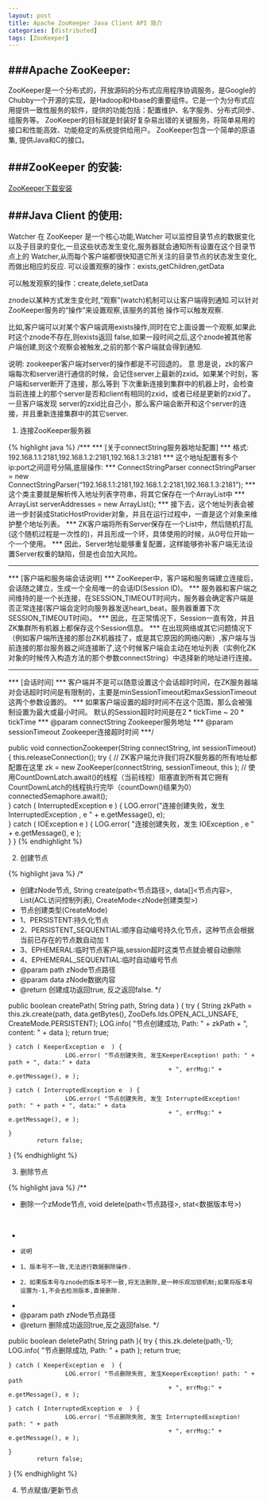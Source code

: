 ```yaml
---
layout: post
title: Apache ZooKeeper Java Client API 简介
categories: [distributed]
tags: [ZooKeeper]
---
```


###Apache ZooKeeper:
-----------------
ZooKeeper是一个分布式的，开放源码的分布式应用程序协调服务，是Google的Chubby一个开源的实现，是Hadoop和Hbase的重要组件。它是一个为分布式应用提供一致性服务的软件，提供的功能包括：配置维护、名字服务、分布式同步、组服务等。
ZooKeeper的目标就是封装好复杂易出错的关键服务，将简单易用的接口和性能高效、功能稳定的系统提供给用户。
ZooKeeper包含一个简单的原语集, 提供Java和C的接口。

###ZooKeeper 的安装:
-----------------
[ZooKeeper下载安装](http://zookeeper.apache.org)  

###Java Client 的使用:
---------------------
Watcher 在 ZooKeeper 是一个核心功能,Watcher 可以监控目录节点的数据变化以及子目录的变化,一旦这些状态发生变化,服务器就会通知所有设置在这个目录节点上的 Watcher,从而每个客户端都很快知道它所关注的目录节点的状态发生变化,而做出相应的反应.
可以设置观察的操作：exists,getChildren,getData

可以触发观察的操作：create,delete,setData

znode以某种方式发生变化时,“观察”(watch)机制可以让客户端得到通知.可以针对ZooKeeper服务的“操作”来设置观察,该服务的其他 操作可以触发观察.

比如,客户端可以对某个客户端调用exists操作,同时在它上面设置一个观察,如果此时这个znode不存在,则exists返回 false,如果一段时间之后,这个znode被其他客户端创建,则这个观察会被触发,之前的那个客户端就会得到通知.

说明: zookeeper客户端对server的操作都是不可回退的。
意 思是说，zk的客户端每次和server进行通信的时候，会记住server上最新的zxid。如果某个时刻，客户端和server断开了连接，那么等到 下次重新连接到集群中的机器上时，会检查当前连接上的那个server是否和client有相同的zxid，或者已经是更新的zxid了。一旦客户端发现 server的zxid比自己小，那么客户端会断开和这个server的连接，并且重新连接集群中的其它server.

1. 连接ZooKeeper服务器

{% highlight java %}
/***
*** [关于connectString服务器地址配置]
*** 格式: 192.168.1.1:2181,192.168.1.2:2181,192.168.1.3:2181
*** 这个地址配置有多个ip:port之间逗号分隔,底层操作:
*** ConnectStringParser connectStringParser =  new ConnectStringParser(“192.168.1.1:2181,192.168.1.2:2181,192.168.1.3:2181”);
*** 这个类主要就是解析传入地址列表字符串，将其它保存在一个ArrayList中
*** ArrayList<InetSocketAddress> serverAddresses = new ArrayList<InetSocketAddress>();
*** 接下去，这个地址列表会被进一步封装成StaticHostProvider对象，并且在运行过程中，一直是这个对象来维护整个地址列表。
*** ZK客户端将所有Server保存在一个List中，然后随机打乱(这个随机过程是一次性的)，并且形成一个环，具体使用的时候，从0号位开始一个一个使用。
*** 因此，Server地址能够重复配置，这样能够弥补客户端无法设置Server权重的缺陷，但是也会加大风险。
*** 
*** [客户端和服务端会话说明]
*** ZooKeeper中，客户端和服务端建立连接后，会话随之建立，生成一个全局唯一的会话ID(Session ID)。
*** 服务器和客户端之间维持的是一个长连接，在SESSION_TIMEOUT时间内，服务器会确定客户端是否正常连接(客户端会定时向服务器发送heart_beat，服务器重置下次SESSION_TIMEOUT时间)。
*** 因此，在正常情况下，Session一直有效，并且ZK集群所有机器上都保存这个Session信息。
*** 在出现网络或其它问题情况下（例如客户端所连接的那台ZK机器挂了，或是其它原因的网络闪断）,客户端与当前连接的那台服务器之间连接断了,这个时候客户端会主动在地址列表（实例化ZK对象的时候传入构造方法的那个参数connectString）中选择新的地址进行连接。
***
*** [会话时间]
*** 客户端并不是可以随意设置这个会话超时时间，在ZK服务器端对会话超时时间是有限制的，主要是minSessionTimeout和maxSessionTimeout这两个参数设置的。
*** 如果客户端设置的超时时间不在这个范围，那么会被强制设置为最大或最小时间。 默认的Session超时时间是在2 * tickTime ~ 20 * tickTime
*** @param connectString  Zookeeper服务地址
*** @param sessionTimeout Zookeeper连接超时时间
***/

public void connectionZookeeper(String connectString, int sessionTimeout){
    this.releaseConnection();
    try {
       // ZK客户端允许我们将ZK服务器的所有地址都配置在这里
       zk = new ZooKeeper(connectString, sessionTimeout, this );
       // 使用CountDownLatch.await()的线程（当前线程）阻塞直到所有其它拥有CountDownLatch的线程执行完毕（countDown()结果为0）
       connectedSemaphore.await();          
    } catch ( InterruptedException e  ) {
       LOG.error("连接创建失败，发生 InterruptedException , e " + e.getMessage(), e);         
    } catch ( IOException e  ) {
       LOG.error( "连接创建失败，发生 IOException , e " + e.getMessage(), e  );          
    }
}
{% endhighlight %}

2. 创建节点

{% highlight java %}
/*
* 创建zNode节点, String create(path<节点路径>, data[]<节点内容>, List(ACL访问控制列表), CreateMode<zNode创建类型>)
*    节点创建类型(CreateMode)
*    1、PERSISTENT:持久化节点
*    2、PERSISTENT_SEQUENTIAL:顺序自动编号持久化节点，这种节点会根据当前已存在的节点数自动加 1
*    3、EPHEMERAL:临时节点客户端,session超时这类节点就会被自动删除
*    4、EPHEMERAL_SEQUENTIAL:临时自动编号节点
* @param path zNode节点路径
* @param data zNode数据内容
* @return 创建成功返回true, 反之返回false.
*/

public boolean createPath( String path, String data  ) {
    try {
                    String zkPath =  this.zk.create(path, data.getBytes(), ZooDefs.Ids.OPEN_ACL_UNSAFE, CreateMode.PERSISTENT);
                    LOG.info( "节点创建成功, Path: " + zkPath + ", content: " + data  );
                    return true;
                
    } catch ( KeeperException e  ) {
                    LOG.error( "节点创建失败, 发生KeeperException! path: " + path + ", data:" + data
                                                 + ", errMsg:" + e.getMessage(), e );
                
    } catch ( InterruptedException e  ) {
                    LOG.error( "节点创建失败, 发生 InterruptedException! path: " + path + ", data:" + data
                                                 + ", errMsg:" + e.getMessage(), e );
                
    }
            return false;
        
}
{% endhighlight %}

3. 删除节点

{% highlight java %}
/**
* <p>删除一个zMode节点, void delete(path<节点路径>, stat<数据版本号>)</p><br/>
* <pre>
*     说明
*     1、版本号不一致,无法进行数据删除操作.
*     2、如果版本号与znode的版本号不一致,将无法删除,是一种乐观加锁机制;如果将版本号设置为-1,不会去检测版本,直接删除.
* </pre>
* @param path zNode节点路径
* @return 删除成功返回true,反之返回false.
*/

public boolean deletePath( String path  ){
    try {
                    this.zk.delete(path,-1);
                    LOG.info( "节点删除成功, Path: " + path );
                    return true;
                
    } catch ( KeeperException e  ) {
                    LOG.error( "节点删除失败, 发生KeeperException! path: " + path
                                                 + ", errMsg:" + e.getMessage(), e );
                
    } catch ( InterruptedException e  ) {
                    LOG.error( "节点删除失败, 发生 InterruptedException! path: " + path
                                                 + ", errMsg:" + e.getMessage(), e );
                
    }
            return false;
        
}
{% endhighlight %}

4. 节点赋值/更新节点

